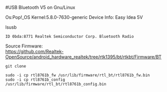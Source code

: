 #USB Bluetooth V5 on Gnu/Linux

Os:Pop!_OS
Kernel:5.8.0-7630-generic 
Device Info: Easy Idea 5V 

lsusb
```
ID 0bda:8771 Realtek Semiconductor Corp. Bluetooth Radio
```

Source Firmware:  
https://github.com/Realtek-OpenSource/android_hardware_realtek/tree/rtk1395/bt/rtkbt/Firmware/BT

```
git clone 

sudo -i cp rtl8761b_fw /usr/lib/firmware/rtl_bt/rtl8761b_fw.bin
sudo -i cp rtl8761b_config /usr/lib/firmware/rtl_bt/rtl8761b_config.bin 
```
